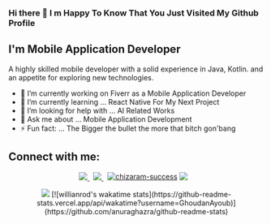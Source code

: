 ### Hi there 👋 I m Happy To Know That You Just Visited My Github Profile


## I'm Mobile Application Developer 
  A highly skilled mobile developer with a solid experience in Java, Kotlin. and an appetite for exploring new technologies.
  
  
- 🔭 I’m currently working on Fiverr as a Mobile Application Developer
- 🌱 I’m currently learning ... React Native For My Next Project
- 🤔 I’m looking for help with ... AI Related Works
- 💬 Ask me about ... Mobile Application Development
- ⚡ Fun fact: ... The Bigger the bullet the more that bitch gon'bang

## Connect with me:
<p align='center'>
<a href="https://www.linkedin.com/in/ayoub-ghoudan-36a122161/" alt="Connect on LinkedIn"> 
  <img src="https://img.shields.io/badge/linkedin-%230077B5.svg?&style=for-the-badge&logo=linkedin&logoColor=white" />
</a>&nbsp;
<a href="mailto:ayoubghoudanos@gmail.com">
  <img src="https://img.shields.io/badge/email me-%23D14836.svg?&style=for-the-badge&logo=gmail&logoColor=white" />
</a>&nbsp;
  <a href="https://ayoubghoudan.web.app/" target="blank"><img align="top" src="https://img.shields.io/badge/WebSite%20-%23323330.svg?&style=for-the-badge" alt="chizaram-success"/></a>
 <img src="https://gpvc.arturio.dev/GhoudanAyoub" />
 &nbsp;&nbsp;</p>
 <p align='center'>
   <img src="https://github-readme-stats.vercel.app/api?username=GhoudanAyoub&&show_icons=true&title_color=ffffff&icon_color=bb2acf&text_color=daf7dc&bg_color=191919">
  [![willianrod's wakatime stats](https://github-readme-stats.vercel.app/api/wakatime?username=GhoudanAyoub)](https://github.com/anuraghazra/github-readme-stats)

</p>

